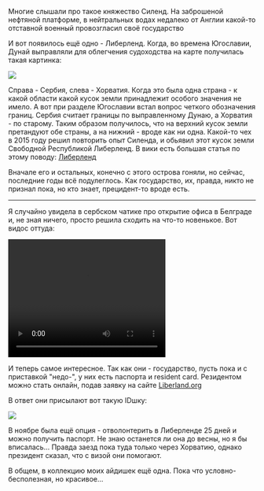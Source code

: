 [category]: <> (Travel)
[date]: <> (2023/12/20)
[title]: <> (Либерленд)

Многие слышали про такое княжество Силенд. На заброшеной нефтяной платформе, в нейтральных водах недалеко от Англии какой-то отставной военный провозгласил своё государство

И вот появилось ещё одно - Либерленд. Когда, во времена Югославии, Дунай выправляли для облегчения судоходства на карте получилась такая картинка:

![](https://bafybeievsdwzvcs7a42o3cd7gvy6hjnp7awbecctv734axec6566jmpl7e.ipfs.flk-ipfs.xyz/1.png)

Справа - Сербия, слева - Хорватия. Когда это была одна страна - к какой области какой кусок земли принадлежит особого значения не имело. А вот при разделе Югославии встал вопрос четкого обозначения границ. Сербия считает границы по выправленному Дунаю, а Хорватия - по старому. Таким образом получилось, что на верхний кусок земли претандуют обе страны, а на нижний - вроде как ни одна.
Какой-то чех в 2015 году решил повторить опыт Силенда, и обьявил этот кусок земли Свободной Республикой Либерленд. В вики есть большая статья по этому поводу: [Либерленд](https://ru.m.wikipedia.org/wiki/%D0%9B%D0%B8%D0%B1%D0%B5%D1%80%D0%BB%D0%B5%D0%BD%D0%B4) 

Вначале его и остальных, конечно с этого острова гоняли, но сейчас, последние годы всё подулеглось. Как государство, их, правда, никто не признал пока, но кто знает, прецидент-то вроде есть.

***

Я случайно увидела в сербском чатике про открытие офиса в Белграде и, не зная ничего, просто решила сходить на что-то новенькое. Вот видос оттуда:

<video width="320" height="240" controls>
  <source src="https://bafybeievsdwzvcs7a42o3cd7gvy6hjnp7awbecctv734axec6566jmpl7e.ipfs.flk-ipfs.xyz/2.mp4" type="video/mp4">
</video>

И теперь самое интересное. Так как они - государство, пусть пока и с приставкой "недо-", у них есть паспорта и resident card. Резидентом можно стать онлайн, подав заявку на сайте [Liberland.org](https://liberland.org/)

В ответ они присылают вот такую IDшку:

![](https://bafybeievsdwzvcs7a42o3cd7gvy6hjnp7awbecctv734axec6566jmpl7e.ipfs.flk-ipfs.xyz/1.jpeg)

В ноябре была ещё опция - отволонтерить в Либерленде 25 дней и можно получить паспорт. Не знаю останется ли она до весны, но я бы вписалась... Правда заезд пока туда только через Хорватию, однако президент сказал, что с визой они помогают.

В общем, в коллекцию моих айдишек ещё одна. Пока что условно-бесполезная, но красивое...